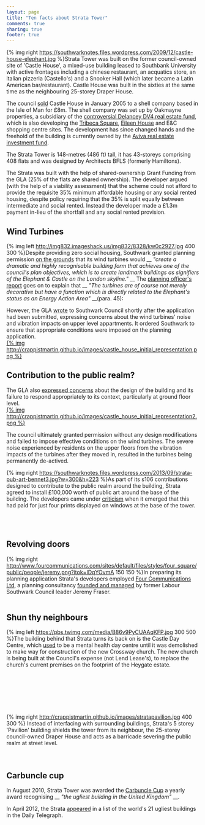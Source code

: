 ```yaml
---
layout: page
title: "Ten facts about Strata Tower"
comments: true
sharing: true
footer: true
---
```

{% img right https://southwarknotes.files.wordpress.com/2009/12/castle-house-elephant.jpg %}Strata Tower was built on the former council-owned site of 'Castle House', a mixed-use building leased to Southbank University with active frontages including a chinese restaurant, an acquatics store, an italian pizzeria (Castello's) and a Snooker Hall (which later became a Latin American bar/restaurant). Castle House was built in the sixties at the same time as the neighbouring 25-storey Draper House.  

The council [sold](http://35percent.org/images/RegisterTGL251176.pdf) Castle House in January 2005 to a shell company based in the Isle of Man for £8m. The shell company was set up by Oakmayne properties, a subsidiary of the [controversial Delancey DV4 real estate fund](http://crappistmartin.github.io/images/PrivateEye_DV4Delancey.pdf), which is also developing the [Tribeca Square](http://35percent.org/tribeca-square), [Eileen House](http://35percent.org/blog/2013/10/23/oakmayne-vs-ministry-of-sound-round-198/) and E&C shopping centre sites. The development has since changed hands and the freehold of the building is currently owned by the [Aviva real estate investment fund](http://www.avivainvestors.co.uk/asset_classes/real_estate/index.htm). 

The Strata Tower is 148-metres (486 ft) tall, it has 43-storeys comprising 408 flats and was designed by Architects BFLS (formerly Hamiltons).

The Strata was built with the help of shared-ownership Grant Funding from the GLA (25% of the flats are shared ownership). The developer argued (with the help of a viability assessment) that the scheme could not afford to provide the requisite 35% minimum affordable housing or any social rented housing, despite policy requiring that the 35% is split equally between intermediate and social rented. Instead the developer made a £1.3m payment in-lieu of the shortfall and any social rented provision.

## Wind Turbines
{% img left http://img832.imageshack.us/img832/8328/kw0c2927.jpg 400 300 %}Despite providing zero social housing, Southwark granted planning permission [on the grounds](http://moderngov.southwark.gov.uk/Data/Planning%20Committee/20060321/Agenda/Item%2062%20-%20Report%20-Castle%20House,%20Walworth%20Road,%20SE1%206SP.pdf) that its wind turbines would __ _"create a dramatic and highly recognisable building form that achieves one of the council's plan objectives, which is to create landmark buildings as signifiers of the Elephant & Castle on the London skyline."_ __ The [planning officer's report](http://moderngov.southwark.gov.uk/Data/Planning%20Committee/20060321/Agenda/Item%2062%20-%20Report%20-Castle%20House,%20Walworth%20Road,%20SE1%206SP.pdf) goes on to explain that __ _"The turbines are of course not merely decorative but have a function which is directly related to the Elephant's status as an Energy Action Area"_ __(para. 45):

However, the GLA [wrote](http://legacy.london.gov.uk/mayor/planning_decisions/strategic_dev/2006/20060308/castle_house_initial_representation.rtf) to Southwark Council shortly after the application had been submitted, expressing concerns about the wind turbines' noise and vibration impacts on upper level appartments. It ordered Southwark to ensure that appropriate conditions were imposed on the planning application.  
[{% img http://crappistmartin.github.io/images/castle_house_initial_representation.png %}](http://legacy.london.gov.uk/mayor/planning_decisions/strategic_dev/2006/20060308/castle_house_initial_representation.rtf)

## Contribution to the public realm?
The GLA also [expressed concerns](http://legacy.london.gov.uk/mayor/planning_decisions/strategic_dev/2006/20060308/castle_house_initial_representation.rtf) about the design of the building and its failure to respond appropriately to its context, particularly at ground floor level.   
[{% img http://crappistmartin.github.io/images/castle_house_initial_representation2.png %}](http://legacy.london.gov.uk/mayor/planning_decisions/strategic_dev/2006/20060308/castle_house_initial_representation.rtf)

The council ultimately granted permission without any design modifications and failed to impose effective conditions on the wind turbines. The severe noise experienced by residents on the upper floors from the vibration impacts of the turbines after they moved in, resulted in the turbines being permanently de-actived.   


{% img right https://southwarknotes.files.wordpress.com/2013/09/strata-pub-art-bennet3.jpg?w=300&h=223 %}As part of its s106 contributions designed to contribute to the public realm around the building, Strata agreed to install £100,000 worth of public art around the base of the building. The developers came under [criticism](https://southwarknotes.wordpress.com/2013/09/18/if-someone-gave-you-100000-would-you-keep-an-eye-on-it-the-curious-case-of-regeneration-section-106-strata-tower-and-public-art/) when it emerged that this had paid for just four prints displayed on windows at the base of the tower.  
</br>
</br>
</br>

## Revolving doors
{% img right http://www.fourcommunications.com/sites/default/files/styles/four_square/public/people/jeremy.png?itok=IDqYOvmA 150 150 %}In preparing its planning application Strata's developers employed [Four Communications Ltd](http://fourcommunications.com), a planning consultancy [founded and managed](http://betterelephant.org/blog/2014/10/19/gamekeepers-turned-poachers/) by former Labour Southwark Council leader Jeremy Fraser.
</br>
</br>

## Shun thy neighbours
{% img left https://pbs.twimg.com/media/B86v9PyCUAAqKFP.jpg 300 500 %}The building behind that Strata turns its back on is the Castle Day Centre, which [used](http://www.london-se1.co.uk/news/view/5867) to be a mental health day centre until it was demolished to make way for construction of the new Crossway church. The new church is being built at the Council's expense (not Lend Lease's), to replace the church's current premises on the footprint of the Heygate estate.  
</br>
</br>
</br>
</br>
</br>
</br>
</br>
{% img right http://crappistmartin.github.io/images/stratapavilion.jpg 400 300 %} Instead of interfacing with surrounding buildings, Strata's 5 storey 'Pavilion' building shields the tower from its neighbour, the 25-storey council-owned Draper House and acts as a barricade severing the public realm at street level. 
</br>
</br>
</br>
## Carbuncle cup
In August 2010, Strata Tower was awarded the [Carbuncle Cup](http://en.wikipedia.org/wiki/Carbuncle_Cup) a yearly award recognising __ _"the ugliest building in the United Kingdom"_ __.

In April 2012, the Strata [appeared](http://www.telegraph.co.uk/finance/property/pictures/9126031/The-worlds-30-ugliest-buildings.html) in a list of the world's 21 ugliest buildings in the Daily Telegraph.  









